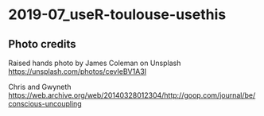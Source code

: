 # 2019-07_useR-toulouse-usethis

## Photo credits

Raised hands photo by James Coleman on Unsplash <https://unsplash.com/photos/cevIeBV1A3I>

Chris and Gwyneth <https://web.archive.org/web/20140328012304/http://goop.com/journal/be/conscious-uncoupling>


